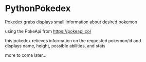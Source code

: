 # PythonPokedex
 Pokedex grabs displays small information about desired pokemon

using the PokeApi from https://pokeapi.co/ 

this pokedex retieves information on the requested pokemon/id and displays name, height, possible abilities, and stats

more to come later...

